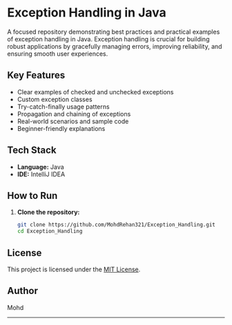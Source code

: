 # Exception Handling in Java

A focused repository demonstrating best practices and practical examples of exception handling in Java. Exception handling is crucial for building robust applications by gracefully managing errors, improving reliability, and ensuring smooth user experiences.

## Key Features

- Clear examples of checked and unchecked exceptions
- Custom exception classes
- Try-catch-finally usage patterns
- Propagation and chaining of exceptions
- Real-world scenarios and sample code
- Beginner-friendly explanations

## Tech Stack

- **Language:** Java
- **IDE:** IntelliJ IDEA

## How to Run

1. **Clone the repository:**
   ```bash
   git clone https://github.com/MohdRehan321/Exception_Handling.git
   cd Exception_Handling
   ```

## License

This project is licensed under the [MIT License](LICENSE).

## Author

Mohd

---

